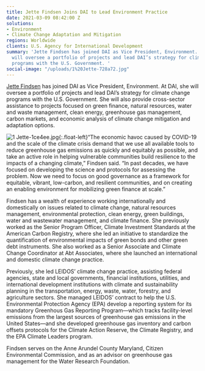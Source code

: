 ```yaml
---
title: Jette Findsen Joins DAI to Lead Environment Practice
date: 2021-03-09 08:42:00 Z
solutions:
- Environment
- Climate Change Adaptation and Mitigation
regions: Worldwide
clients: U.S. Agency for International Development
summary: 'Jette Findsen has joined DAI as Vice President, Environment. At DAI, she
  will oversee a portfolio of projects and lead DAI’s strategy for climate change
  programs with the U.S. Government. '
social-image: "/uploads/1%20Jette-728a72.jpg"
---
```


[Jette Findsen](https://www.dai.com/who-we-are/our-team/jette-findsen) has joined DAI as Vice President, Environment. At DAI, she will oversee a portfolio of projects and lead DAI’s strategy for climate change programs with the U.S. Government. She will also provide cross-sector assistance to projects focused on green finance, natural resources, water and waste management, clean energy, greenhouse gas management, carbon markets, and economic analysis of climate change mitigation and adaptation options.

![1 Jette-1ce4ee.jpg](/uploads/1%20Jette-1ce4ee.jpg){:.float-left}“The economic havoc caused by COVID-19 and the scale of the climate crisis demand that we use all available tools to reduce greenhouse gas emissions as quickly and equitably as possible, and take an active role in helping vulnerable communities build resilience to the impacts of a changing climate,” Findsen said. “In past decades, we have focused on developing the science and protocols for assessing the problem. Now we need to focus on good governance as a framework for equitable, vibrant, low-carbon, and resilient communities, and on creating an enabling environment for mobilizing green finance at scale.”

Findsen has a wealth of experience working internationally and domestically on issues related to climate change, natural resources management, environmental protection, clean energy, green buildings, water and wastewater management, and climate finance. She previously worked as the Senior Program Officer, Climate Investment Standards at the American Carbon Registry, where she led an initiative to standardize the quantification of environmental impacts of green bonds and other green debt instruments. She also worked as a Senior Associate and Climate Change Coordinator at Abt Associates, where she launched an international and domestic climate change practice. 

Previously, she led LEIDOS’ climate change practice, assisting federal agencies, state and local governments, financial institutions, utilities, and international development institutions with climate and sustainability planning in the transportation, energy, waste, water, forestry, and agriculture sectors. She managed LEIDOS’ contract to help the U.S. Environmental Protection Agency (EPA) develop a reporting system for its mandatory Greenhous Gas Reporting Program—which tracks facility-level emissions from the largest sources of greenhouse gas emissions in the United States—and she developed greenhouse gas inventory and carbon offsets protocols for the Climate Action Reserve, the Climate Registry, and the EPA Climate Leaders program. 

Findsen serves on the Anne Arundel County Maryland, Citizen Environmental Commission, and as an advisor on greenhouse gas management for the Water Research Foundation.  